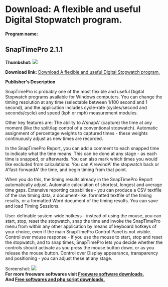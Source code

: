 # Download: A flexible and useful Digital Stopwatch program.

**Program name:**

## SnapTimePro 2.1.1

  
**Thumbshot:** ![](http://www.freewarefiles.com/screenshot/SnapTimeProFace.gif)   
  
**Download link:** [Download A flexible and useful Digital Stopwatch program.](http://freesoftwares.boysofts.com/SnapTimePro_program_19248.html)  
  


**Publisher's Description**  
  


SnapTimePro is probably one of the most flexible and useful Digital Stopwatch programs available for Windows computers. You can change the timing resolution at any time (selectable between 1/100 second and 1 second), and the application includes cycle-rate (cycles/second and seconds/cycle) and speed (kph or mph) measurement modules. 

Other key features are: The ability to A'snapA' (capture) the time at any moment (like the split/lap control of a conventional stopwatch). Automatic assignment of percentage weights to captured times - these weights continuously adjust as new times are recorded.

In the SnapTimePro Report, you can add a comment to each snapped time to indicate what the time means. This can be done at any stage - as each time is snapped, or afterwards. You can also mark which times you would like excluded from calculations. You can A'rewindA' the stopwatch back or A'fast-forwardA' the time, and begin timing from that point.

When you do this, the timing results already in the SnapTimePro Report automatically adjust. Automatic calculation of shortest, longest and average time gaps. Extensive reporting capabilities - you can produce a CSV textfile of the raw timing data, a document-like, formatted textfile of the timing results, or a formatted Word document of the timing results. You can save and load Timing Sessions.

User-definable system-wide hotkeys - instead of using the mouse, you can start, stop, reset the stopwatch, snap the time and invoke the SnapTimePro menu from within any other application by means of keyboard hotkeys of your choice, even if the main SnapTimePro Control Panel is not visible. Control over mouse response - if you use the mouse to start, stop and reset the stopwatch, and to snap times, SnapTimePro lets you decide whether the controls should activate as you press the mouse button down, or as you release the mouse button. Control over Display appearance, transparency and positioning - you can adjust these at any stage.

  
  
Screenshot: ![](http://www.freewarefiles.com/screenshot/SnapTimeProFace.gif)   
**For more freeware softwares visit [Freeware software downloads.](http://freesoftwares.boysofts.com/)**   
**And [Free softwares and php script downloads.](http://www.boysofts.com/)**
